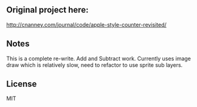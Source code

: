 ## Original project here:

http://cnanney.com/journal/code/apple-style-counter-revisited/

## Notes

This is a complete re-write.  Add and Subtract work.  Currently uses image draw which is relatively slow, need to refactor to use sprite sub layers.

## License

MIT
